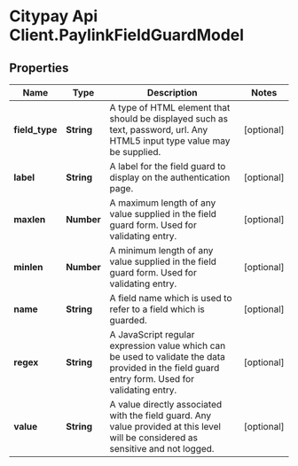 # Citypay Api Client.PaylinkFieldGuardModel

## Properties

Name | Type | Description | Notes
------------ | ------------- | ------------- | -------------
**field_type** | **String** | A type of HTML element that should be displayed such as text, password, url. Any HTML5 input type value may be supplied. | [optional] 
**label** | **String** | A label for the field guard to display on the authentication page. | [optional] 
**maxlen** | **Number** | A maximum length of any value supplied in the field guard form. Used for validating entry. | [optional] 
**minlen** | **Number** | A minimum length of any value supplied in the field guard form. Used for validating entry. | [optional] 
**name** | **String** | A field name which is used to refer to a field which is guarded. | [optional] 
**regex** | **String** | A JavaScript regular expression value which can be used to validate the data provided in the field guard entry form. Used for validating entry. | [optional] 
**value** | **String** | A value directly associated with the field guard. Any value provided at this level will be considered as sensitive and not logged. | [optional] 


